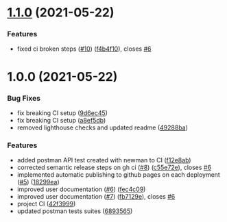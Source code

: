 # [1.1.0](https://github.com/vickywane/ambianic-subscriptions/compare/v1.0.0...v1.1.0) (2021-05-22)


### Features

* fixed ci broken steps ([#10](https://github.com/vickywane/ambianic-subscriptions/issues/10)) ([f4b4f10](https://github.com/vickywane/ambianic-subscriptions/commit/f4b4f108763669940079dc334dfed67cf62ca90c)), closes [#6](https://github.com/vickywane/ambianic-subscriptions/issues/6)

# 1.0.0 (2021-05-22)


### Bug Fixes

* fix breaking CI setup ([9d6ec45](https://github.com/vickywane/ambianic-subscriptions/commit/9d6ec455276c65811a21f599448b5deec9a5caf7))
* fix breaking CI setup ([a8ef5db](https://github.com/vickywane/ambianic-subscriptions/commit/a8ef5db11754950b5706e801fdbb31a34a6475ca))
* removed lighthouse checks and updated readme ([49288ba](https://github.com/vickywane/ambianic-subscriptions/commit/49288baf78e296b0fe6c135a312fbafd71bc9640))


### Features

* added postman API test created with newman to CI ([f12e8ab](https://github.com/vickywane/ambianic-subscriptions/commit/f12e8abd0a63631794d6fdd422c11e8348b93947))
* corrected semantic release steps on gh ci ([#8](https://github.com/vickywane/ambianic-subscriptions/issues/8)) ([c55e72e](https://github.com/vickywane/ambianic-subscriptions/commit/c55e72e732307ecd79741d9396d6071276b5a537)), closes [#6](https://github.com/vickywane/ambianic-subscriptions/issues/6)
* implemented automatic publishing to github pages on each deployment ([#5](https://github.com/vickywane/ambianic-subscriptions/issues/5)) ([18299ea](https://github.com/vickywane/ambianic-subscriptions/commit/18299ea94cb35f3e7d38d47dd7b3e8b633972598))
* improved user documentation ([#6](https://github.com/vickywane/ambianic-subscriptions/issues/6)) ([fec4c09](https://github.com/vickywane/ambianic-subscriptions/commit/fec4c09867958f226c1bf8b66b732e0e68fc1d9d))
* improved user documentation ([#7](https://github.com/vickywane/ambianic-subscriptions/issues/7)) ([fb7129e](https://github.com/vickywane/ambianic-subscriptions/commit/fb7129e3ded828ad51e8440a433262f85c99db4f)), closes [#6](https://github.com/vickywane/ambianic-subscriptions/issues/6)
* project CI ([42f3999](https://github.com/vickywane/ambianic-subscriptions/commit/42f39991a24221bc451944bf6f3f985ecd7ca0e7))
* updated postman tests suites ([6893565](https://github.com/vickywane/ambianic-subscriptions/commit/6893565ab429ca5d4aca4c446871536c34e95cad))
